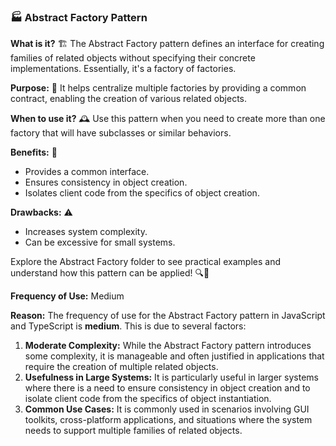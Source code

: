 ### 🏭 Abstract Factory Pattern

**What is it?** 🏗️
The Abstract Factory pattern defines an interface for creating families of related objects without specifying their concrete implementations. Essentially, it's a factory of factories.

**Purpose:** 🎯
It helps centralize multiple factories by providing a common contract, enabling the creation of various related objects.

**When to use it?** 🕰️
Use this pattern when you need to create more than one factory that will have subclasses or similar behaviors.

**Benefits:** 🌟
- Provides a common interface.
- Ensures consistency in object creation.
- Isolates client code from the specifics of object creation.

**Drawbacks:** ⚠️
- Increases system complexity.
- Can be excessive for small systems.

Explore the Abstract Factory folder to see practical examples and understand how this pattern can be applied! 🔍📂

**Frequency of Use:** Medium

**Reason:**
The frequency of use for the Abstract Factory pattern in JavaScript and TypeScript is **medium**. This is due to several factors:

1. **Moderate Complexity:** While the Abstract Factory pattern introduces some complexity, it is manageable and often justified in applications that require the creation of multiple related objects.
2. **Usefulness in Large Systems:** It is particularly useful in larger systems where there is a need to ensure consistency in object creation and to isolate client code from the specifics of object instantiation.
3. **Common Use Cases:** It is commonly used in scenarios involving GUI toolkits, cross-platform applications, and situations where the system needs to support multiple families of related objects.
